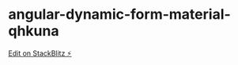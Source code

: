 # angular-dynamic-form-material-qhkuna

[Edit on StackBlitz ⚡️](https://stackblitz.com/edit/angular-dynamic-form-material-qhkuna)